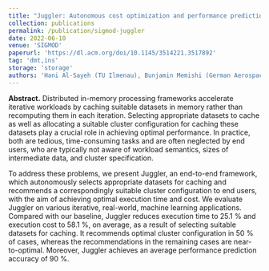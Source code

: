 ```yaml
---
title: "Juggler: Autonomous cost optimization and performance prediction of big data applications"
collection: publications
permalink: /publication/sigmod-juggler
date: 2022-06-10
venue: 'SIGMOD'
paperurl: 'https://dl.acm.org/doi/10.1145/3514221.3517892'
tag: 'dmt,ins'
storage: 'storage'
authors: 'Hani Al-Sayeh (TU Ilmenau), Bunjamin Memishi (German Aerospace Center), Muhammad Attahir Jibril (TU Ilmenau), Marcus Paradies (German Aerospace Center), Kai-Uwe Sattler (TU Ilmenau)'
---
```


**Abstract.** Distributed in-memory processing frameworks accelerate iterative workloads by caching suitable datasets in memory rather than recomputing them in each iteration. Selecting appropriate datasets to cache as well as allocating a suitable cluster configuration for caching these datasets play a crucial role in achieving optimal performance. In practice, both are tedious, time-consuming tasks and are often neglected by end users, who are typically not aware of workload semantics, sizes of intermediate data, and cluster specification.

To address these problems, we present Juggler, an end-to-end framework, which autonomously selects appropriate datasets for caching and recommends a correspondingly suitable cluster configuration to end users, with the aim of achieving optimal execution time and cost. We evaluate Juggler on various iterative, real-world, machine learning applications. Compared with our baseline, Juggler reduces execution time to 25.1 % and execution cost to 58.1 %, on average, as a result of selecting suitable datasets for caching. It recommends optimal cluster configuration in 50 % of cases, whereas the recommendations in the remaining cases are near-to-optimal. Moreover, Juggler achieves an average performance prediction accuracy of 90 %.
